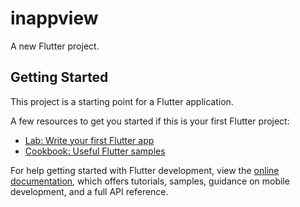 # inappview

A new Flutter project.

## Getting Started

This project is a starting point for a Flutter application.

A few resources to get you started if this is your first Flutter project:

- [Lab: Write your first Flutter app](https://docs.flutter.dev/get-started/codelab)
- [Cookbook: Useful Flutter samples](https://docs.flutter.dev/cookbook)

For help getting started with Flutter development, view the
[online documentation](https://docs.flutter.dev/), which offers tutorials,
samples, guidance on mobile development, and a full API reference.
<p>
<img src"https://user-images.githubusercontent.com/119123480/229029284-4a7de80a-e73b-4626-afaf-aa6f7056435a.mp4
"width=22%,height=35%>
<p>





